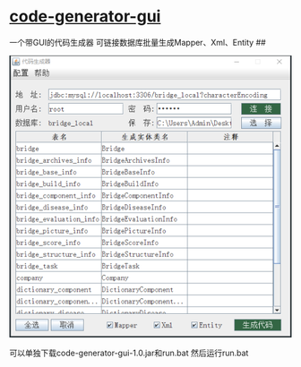 # [code-generator-gui](https://github.com/meixiaolin666/code-generator-gui.git)
 一个带GUI的代码生成器
 可链接数据库批量生成Mapper、Xml、Entity ##


![Image](1566977925(1).png)

 可以单独下载code-generator-gui-1.0.jar和run.bat 然后运行run.bat
